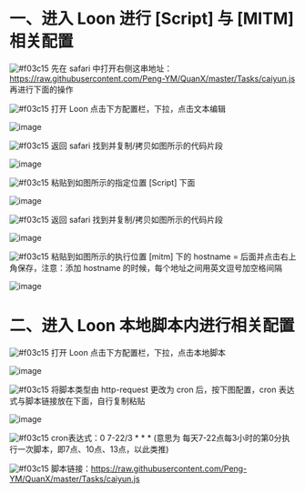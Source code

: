 # 一、进入 Loon 进行 [Script] 与 [MITM] 相关配置

![#f03c15](https://placehold.it/15/f03c15/000000?text=+) 先在 safari 中打开右侧这串地址：https://raw.githubusercontent.com/Peng-YM/QuanX/master/Tasks/caiyun.js 再进行下面的操作

![#f03c15](https://placehold.it/15/f03c15/000000?text=+) 打开 Loon 点击下方配置栏，下拉，点击文本编辑

![image](https://raw.githubusercontent.com/chiupam/tutorial-image/master/Loon/unknow/bianji.jpg)

![#f03c15](https://placehold.it/15/f03c15/000000?text=+) 返回 safari 找到并复制/拷贝如图所示的代码片段

![image](https://raw.githubusercontent.com/chiupam/tutorial-image/master/Loon/unknow/caiyun_Script.jpg)

![#f03c15](https://placehold.it/15/f03c15/000000?text=+) 粘贴到如图所示的指定位置 [Script] 下面

![image](https://raw.githubusercontent.com/chiupam/tutorial-image/master/Loon/unknow/Script.jpg)

![#f03c15](https://placehold.it/15/f03c15/000000?text=+) 返回 safari 找到并复制/拷贝如图所示的代码片段

![image](https://raw.githubusercontent.com/chiupam/tutorial-image/master/Loon/unknow/caiyun_hostname.jpg)

![#f03c15](https://placehold.it/15/f03c15/000000?text=+) 粘贴到如图所示的执行位置 [mitm] 下的 hostname = 后面并点击右上角保存，注意：添加 hostname 的时候，每个地址之间用英文逗号加空格间隔

![image](https://raw.githubusercontent.com/chiupam/tutorial-image/master/Loon/unknow/hostname.jpg)

# 二、进入 Loon 本地脚本内进行相关配置

![#f03c15](https://placehold.it/15/f03c15/000000?text=+) 打开 Loon 点击下方配置栏，下拉，点击本地脚本

![image](https://raw.githubusercontent.com/chiupam/tutorial-image/master/Loon/unknow/Local_Script.jpg)

![#f03c15](https://placehold.it/15/f03c15/000000?text=+) 将脚本类型由 http-request 更改为 cron 后，按下图配置，cron 表达式与脚本链接放在下面，自行复制粘贴

![image](https://raw.githubusercontent.com/chiupam/tutorial-image/master/Loon/unknow/caiyun_local_1.jpg)

![#f03c15](https://placehold.it/15/f03c15/000000?text=+) cron表达式：0 7-22/3 * * * (意思为 每天7-22点每3小时的第0分执行一次脚本，即7点、10点、13点，以此类推)

![#f03c15](https://placehold.it/15/f03c15/000000?text=+) 脚本链接：https://raw.githubusercontent.com/Peng-YM/QuanX/master/Tasks/caiyun.js 
